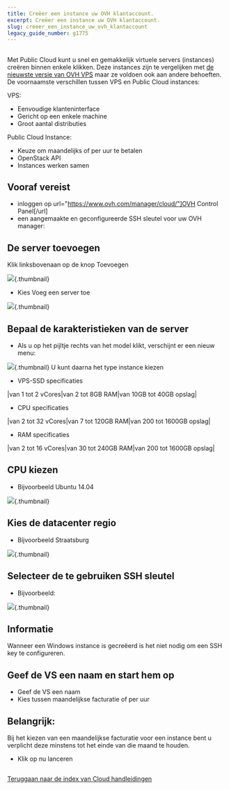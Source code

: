 ```yaml
---
title: Creëer een instance uw OVH klantaccount.
excerpt: Creëer een instance uw OVH klantaccount.
slug: creeer_een_instance_uw_ovh_klantaccount
legacy_guide_number: g1775
---
```



## 
Met Public Cloud kunt u snel en gemakkelijk virtuele servers (instances) creëren binnen enkele klikken. Deze instances zijn te vergelijken met [de nieuwste versie van OVH VPS](http://www.ovh.nl/vps/) maar ze voldoen ook aan andere behoeften. 
De voornaamste verschillen tussen VPS en Public Cloud instances: 

VPS: 

- Eenvoudige klanteninterface
- Gericht op een enkele machine
- Groot aantal distributies


Public Cloud Instance: 

- Keuze om maandelijks of per uur te betalen
- OpenStack API
- Instances werken samen




## Vooraf vereist

- inloggen op url="https://www.ovh.com/manager/cloud/"]OVH Control Panel[/url]
- een aangemaakte en geconfigureerde SSH sleutel voor uw OVH manager: []({legacy}1769)




## De server toevoegen
Klik linksbovenaan op de knop Toevoegen

![](images/img_2707.jpg){.thumbnail}

- Kies Voeg een server toe



![](images/img_2708.jpg){.thumbnail}


## Bepaal de karakteristieken van de server

- Als u op het pijltje rechts van het model klikt, verschijnt er een nieuw menu:



![](images/img_2709.jpg){.thumbnail}
U kunt daarna het type instance kiezen

- VPS-SSD specificaties

|van 1 tot 2 vCores|van 2 tot 8GB RAM|van 10GB tot 40GB opslag|



- CPU specificaties

|van 2 tot 32 vCores|van 7 tot 120GB RAM|van 200 tot 1600GB opslag|



- RAM specificaties

|van 2 tot 16 vCores|van 30 tot 240GB RAM|van 200 tot 1600GB opslag|




## CPU kiezen

- Bijvoorbeeld Ubuntu 14.04



![](images/img_2710.jpg){.thumbnail}


## Kies de datacenter regio

- Bijvoorbeeld Straatsburg



![](images/img_2711.jpg){.thumbnail}


## Selecteer de te gebruiken SSH sleutel

- Bijvoorbeeld:



![](images/img_2712.jpg){.thumbnail}

## Informatie
Wanneer een Windows instance is gecreëerd is het niet nodig om een SSH key te configureren.


## Geef de VS een naam en start hem op

- Geef de VS een naam 
- Kies tussen maandelijkse facturatie of per uur



## Belangrijk:
Bij het kiezen van een maandelijkse facturatie voor een instance bent u verplicht deze minstens tot het einde van die maand te houden.

- Klik op nu lanceren




## 
[Teruggaan naar de index van Cloud handleidingen]({legacy}1785)

